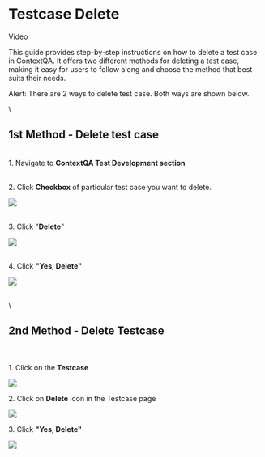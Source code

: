 
# Testcase Delete

[Video](https://youtu.be/tT5vb14OhkQ)


This guide provides step-by-step instructions on how to delete a test case in ContextQA. It offers two different methods for deleting a test case, making it easy for users to follow along and choose the method that best suits their needs.

Alert: There are 2 ways to delete test case. Both ways are shown below.

\
## **1st Method - Delete test case**


\
1\. Navigate to **ContextQA Test Development section**

\
2\. Click **Checkbox** of particular test case you want to delete.

![](https://ajeuwbhvhr.cloudimg.io/colony-recorder.s3.amazonaws.com/files/2024-02-28/0c48db06-940e-440a-9af4-4806e088e986/ascreenshot.jpeg?tl_px=0,0&br_px=1075,600&force_format=png&wat_scale=95&wat=1&wat_opacity=0.7&wat_gravity=northwest&wat_url=https://colony-recorder.s3.us-west-1.amazonaws.com/images/watermarks/FB923C_standard.png&wat_pad=390,212)

\
3\. Click "**Delete**"

![](https://ajeuwbhvhr.cloudimg.io/colony-recorder.s3.amazonaws.com/files/2024-02-28/eec3b129-0131-46bd-81e8-e0b712a49a63/ascreenshot.jpeg?tl_px=0,0&br_px=1075,600&force_format=png&wat_scale=95&wat=1&wat_opacity=0.7&wat_gravity=northwest&wat_url=https://colony-recorder.s3.us-west-1.amazonaws.com/images/watermarks/FB923C_standard.png&wat_pad=480,136)

\
4\. Click **"Yes, Delete"**

![](https://ajeuwbhvhr.cloudimg.io/colony-recorder.s3.amazonaws.com/files/2024-02-28/bb72b676-6751-48dd-aa2f-48b96b6a8511/ascreenshot.jpeg?tl_px=620,239&br_px=1695,840&force_format=png&wat_scale=95&wat=1&wat_opacity=0.7&wat_gravity=northwest&wat_url=https://colony-recorder.s3.us-west-1.amazonaws.com/images/watermarks/FB923C_standard.png&wat_pad=502,265)



\
\
## **2nd Method - Delete Testcase**

\
\
1\. Click on the **Testcase**

![](https://ajeuwbhvhr.cloudimg.io/colony-recorder.s3.amazonaws.com/files/2024-02-28/e2747ba1-ac8e-42ba-aaaa-6afcc4685aa4/ascreenshot.jpeg?tl_px=142,130&br_px=1217,731&force_format=png&wat_scale=95&wat=1&wat_opacity=0.7&wat_gravity=northwest&wat_url=https://colony-recorder.s3.us-west-1.amazonaws.com/images/watermarks/FB923C_standard.png&wat_pad=502,265)


2\. Click on **Delete** icon in the Testcase page

![](https://ajeuwbhvhr.cloudimg.io/colony-recorder.s3.amazonaws.com/files/2024-02-28/f465679c-8f2b-4d71-a6f7-e9958e314afb/ascreenshot.jpeg?tl_px=844,0&br_px=1920,600&force_format=png&wat_scale=95&wat=1&wat_opacity=0.7&wat_gravity=northwest&wat_url=https://colony-recorder.s3.us-west-1.amazonaws.com/images/watermarks/FB923C_standard.png&wat_pad=905,2)


3\. Click **"Yes, Delete"**

![](https://ajeuwbhvhr.cloudimg.io/colony-recorder.s3.amazonaws.com/files/2024-02-28/288abba3-71c2-4260-983b-f4ab1f60d660/ascreenshot.jpeg?tl_px=597,230&br_px=1672,831&force_format=png&wat_scale=95&wat=1&wat_opacity=0.7&wat_gravity=northwest&wat_url=https://colony-recorder.s3.us-west-1.amazonaws.com/images/watermarks/FB923C_standard.png&wat_pad=502,265)


